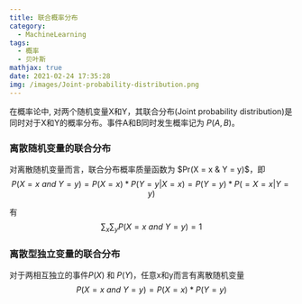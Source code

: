 ```yaml
---
title: 联合概率分布
category:
  - MachineLearning
tags:
  - 概率
  - 贝叶斯
mathjax: true
date: 2021-02-24 17:35:28
img: /images/Joint-probability-distribution.png
---
```


在概率论中, 对两个随机变量X和Y，其联合分布(Joint probability distribution)是同时对于X和Y的概率分布。事件A和B同时发生概率记为 $P(A, B)$。
<!--more-->

### 离散随机变量的联合分布
对离散随机变量而言，联合分布概率质量函数为 $Pr(X = x & Y = y)$，即
$$P(X=x\ and\ Y=y)=P(X=x) * P(Y=y|X=x)=P(Y=y) * P(=X=x|Y=y)$$

有
$$\sum _{x}\sum _{y}P(X=x\ and\ Y=y)=1$$

### 离散型独立变量的联合分布
对于两相互独立的事件$P(X)$ 和 $P(Y)$，任意x和y而言有离散随机变量
$$P(X=x\ and\ Y=y)=P(X=x) * P(Y=y)$$
